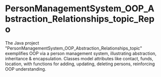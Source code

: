 # PersonManagementSystem_OOP_Abstraction_Relationships_topic_Repo
The Java project "PersonManagementSystem_OOP_Abstraction_Relationships_topic" exemplifies OOP via a person management system, illustrating abstraction, inheritance &amp; encapsulation. Classes model attributes like contact, funds, location, with functions for adding, updating, deleting persons, reinforcing OOP understanding.
